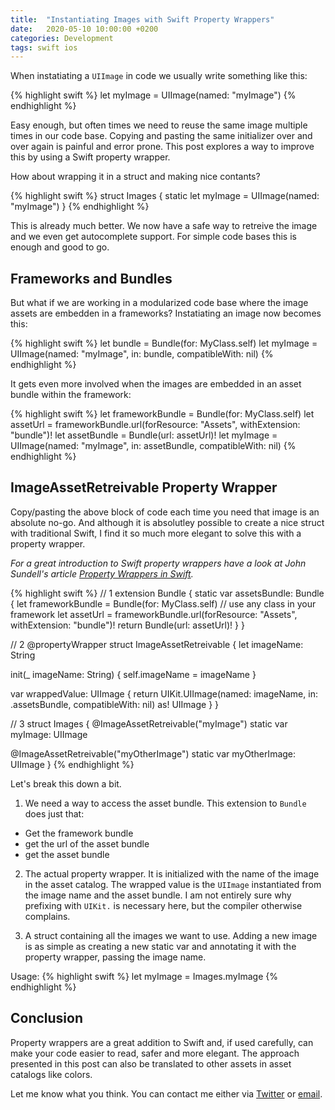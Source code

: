 ```yaml
---
title:  "Instantiating Images with Swift Property Wrappers"
date:   2020-05-10 10:00:00 +0200
categories: Development
tags: swift ios
---
```


When instatiating a `UIImage` in code we usually write something like this:

{% highlight swift %}
let myImage = UIImage(named: "myImage")
{% endhighlight %}

Easy enough, but often times we need to reuse the same image multiple times in our code base. Copying and pasting the same initializer over and over again is painful and error prone. This post explores a way to improve this by using a Swift property wrapper.

<!--more-->

How about wrapping it in a struct and making nice contants?

{% highlight swift %}
struct Images {
  static let myImage = UIImage(named: "myImage")
}
{% endhighlight %}

This is already much better. We now have a safe way to retreive the image and we even get autocomplete support. For simple code bases this is enough and good to go.

## Frameworks and Bundles

But what if we are working in a modularized code base where the image assets are embedden in a frameworks? Instatiating an image now becomes this:

{% highlight swift %}
let bundle = Bundle(for: MyClass.self)
let myImage = UIImage(named: "myImage", in: bundle, compatibleWith: nil)
{% endhighlight %}

It gets even more involved when the images are embedded in an asset bundle within the framework:

{% highlight swift %}
let frameworkBundle = Bundle(for: MyClass.self)
let assetUrl = frameworkBundle.url(forResource: "Assets", withExtension: "bundle")!
let assetBundle = Bundle(url: assetUrl)!
let myImage = UIImage(named: "myImage", in: assetBundle, compatibleWith: nil)
{% endhighlight %}

## ImageAssetRetreivable Property Wrapper

Copy/pasting the above block of code each time you need that image is an absolute no-go. And although it is absolutley possible to create a nice struct with traditional Swift, I find it so much more elegant to solve this with a property wrapper.

*For a great introduction to Swift property wrappers have a look at John Sundell's article [Property Wrappers in Swift](https://swiftbysundell.com/articles/property-wrappers-in-swift/).*

{% highlight swift %}
// 1
extension Bundle {
  static var assetsBundle: Bundle {
    let frameworkBundle = Bundle(for: MyClass.self)  // use any class in your framework
    let assetUrl = frameworkBundle.url(forResource: "Assets", withExtension: "bundle")!
    return Bundle(url: assetUrl)!
  }
}

// 2
@propertyWrapper
struct ImageAssetRetreivable<UIImage> {
  let imageName: String

  init(_ imageName: String) {
    self.imageName = imageName
  }

  var wrappedValue: UIImage {
    return UIKit.UIImage(named: imageName, in: .assetsBundle, compatibleWith: nil) as! UIImage
  }
}

// 3
struct Images {
  @ImageAssetRetreivable("myImage")
  static var myImage: UIImage

  @ImageAssetRetreivable("myOtherImage")
  static var myOtherImage: UIImage
}
{% endhighlight %}

Let's break this down a bit.

1. We need a way to access the asset bundle. This extension to `Bundle` does just that:
  * Get the framework bundle
  * get the url of the asset bundle
  * get the asset bundle

2. The actual property wrapper. It is initialized with the name of the image in the asset catalog.
The wrapped value is the `UIImage` instantiated from the image name and the asset bundle.
I am not entirely sure why prefixing with `UIKit.` is necessary here, but the compiler otherwise complains.

3. A struct containing all the images we want to use. Adding a new image is as simple as creating a new
static var and annotating it with the property wrapper, passing the image name.

Usage:
{% highlight swift %}
let myImage = Images.myImage
{% endhighlight %}

## Conclusion

Property wrappers are a great addition to Swift and, if used carefully, can make your code easier to read, safer and more elegant.
The approach presented in this post can also be translated to other assets in asset catalogs like colors.

Let me know what you think. You can contact me either via <a href="https://twitter.com/{{site.twitter_username}}"
    target="_blank">Twitter</a> or [email](mailto:{{site.email}}).